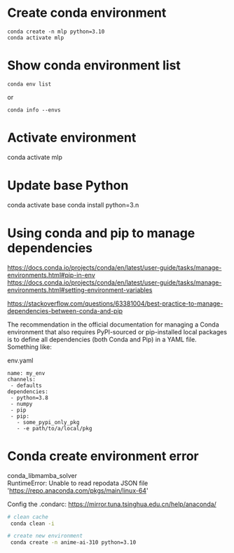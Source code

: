 # Create conda environment

```
conda create -n mlp python=3.10
conda activate mlp
```

# Show conda environment list

```
conda env list
```

or 

```
conda info --envs
```

# Activate environment

conda activate mlp


# Update base Python 

conda activate base
conda install python=3.n

# Using conda and pip to manage dependencies

https://docs.conda.io/projects/conda/en/latest/user-guide/tasks/manage-environments.html#pip-in-env
https://docs.conda.io/projects/conda/en/latest/user-guide/tasks/manage-environments.html#setting-environment-variables

https://stackoverflow.com/questions/63381004/best-practice-to-manage-dependencies-between-conda-and-pip

The recommendation in the official documentation for managing a Conda environment that also requires PyPI-sourced or pip-installed local packages is to define all dependencies (both Conda and Pip) in a YAML file. Something like:

env.yaml

```
name: my_env
channels:
 - defaults
dependencies:
 - python=3.8
 - numpy
 - pip
 - pip:
   - some_pypi_only_pkg
   - -e path/to/a/local/pkg
```

# Conda create environment error 

conda_libmamba_solver  
RuntimeError: Unable to read repodata JSON file 'https://repo.anaconda.com/pkgs/main/linux-64'


Config the .condarc:
https://mirror.tuna.tsinghua.edu.cn/help/anaconda/


``` bash
# clean cache
 conda clean -i 

# create new environment
 conda create -n anime-ai-310 python=3.10
```

